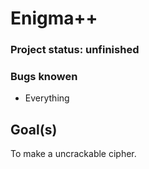 # Enigma++
### Project status: unfinished
### Bugs knowen
* Everything
## Goal(s)
To make a uncrackable cipher.
